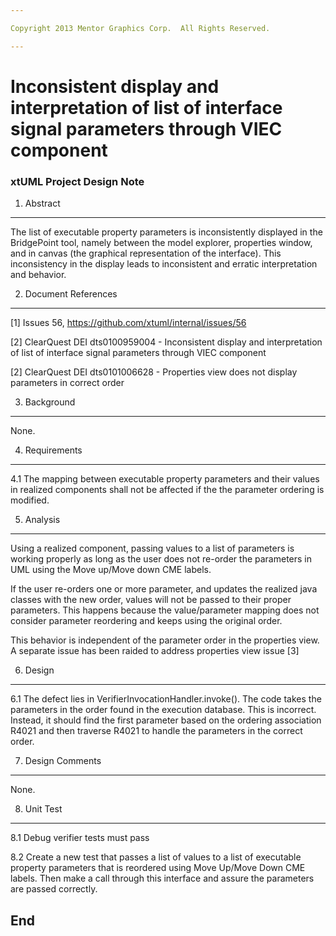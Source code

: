 ```yaml
---

Copyright 2013 Mentor Graphics Corp.  All Rights Reserved.

---
```


# Inconsistent display and interpretation of list of interface signal parameters through VIEC component
### xtUML Project Design Note

1. Abstract
-----------

  The list of executable property  parameters is inconsistently displayed in the 
  BridgePoint tool, namely between the model explorer, properties window, and in 
  canvas (the graphical representation of the interface).  This inconsistency 
  in the display leads to inconsistent and erratic interpretation and behavior.

2. Document References
----------------------
[1] Issues 56, https://github.com/xtuml/internal/issues/56

[2] ClearQuest DEI dts0100959004 - Inconsistent display and interpretation of 
	list of interface signal parameters through VIEC component

[2] ClearQuest DEI dts0101006628 - Properties view does not display parameters in 
	correct order 
	
3. Background
-------------
None.

4. Requirements
---------------

4.1 The mapping between executable property parameters and their values 
 in realized components shall not be affected if the the parameter ordering 
 is modified.   

5. Analysis
-----------

 Using a realized component, passing values to a list of parameters is working
properly as long as the user does not re-order the parameters in UML using 
the Move up/Move down CME labels. 
 
 If the user re-orders one or more parameter, and updates the realized java 
classes with the new order, values will not be passed to their proper 
parameters. This happens because the value/parameter mapping does not consider 
parameter reordering and keeps using the original order.
  
 This behavior is independent of the parameter order in the properties
view. A separate issue has been raided to address properties view issue [3] 



6. Design
---------

6.1 The defect lies in VerifierInvocationHandler.invoke(). The code takes the
  parameters in the order found in the execution database. 
  This is incorrect. Instead, it should find the first parameter based on the 
  ordering association R4021 and then traverse R4021 to handle the parameters in the 
  correct order.

7. Design Comments
------------------

None.

8. Unit Test
------------

8.1 Debug verifier tests must pass

8.2 Create a new test that passes a list of values to a list of executable property
  parameters that is reordered using Move Up/Move Down CME labels.  Then make a call
  through this interface and assure the parameters are passed correctly.
  

End
---

